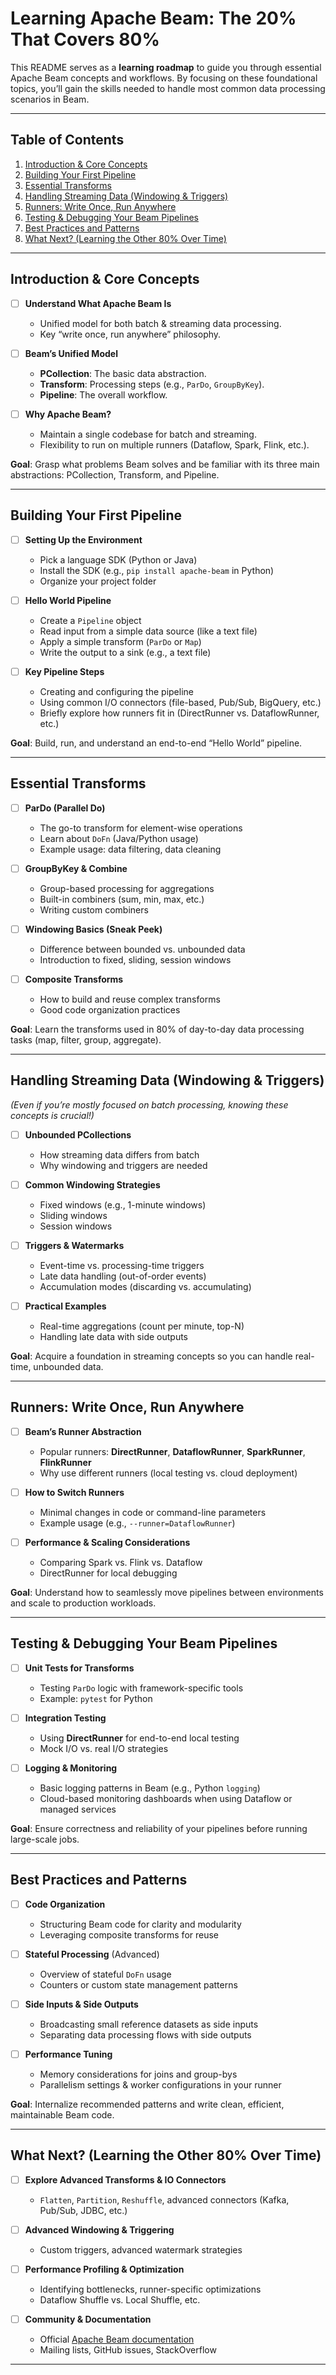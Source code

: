 # Learning Apache Beam: The 20% That Covers 80%

This README serves as a **learning roadmap** to guide you through essential Apache Beam concepts and workflows. By focusing on these foundational topics, you’ll gain the skills needed to handle most common data processing scenarios in Beam.

---

## Table of Contents

1. [Introduction & Core Concepts](#introduction--core-concepts)  
2. [Building Your First Pipeline](#building-your-first-pipeline)  
3. [Essential Transforms](#essential-transforms)  
4. [Handling Streaming Data (Windowing & Triggers)](#handling-streaming-data-windowing--triggers)  
5. [Runners: Write Once, Run Anywhere](#runners-write-once-run-anywhere)  
6. [Testing & Debugging Your Beam Pipelines](#testing--debugging-your-beam-pipelines)  
7. [Best Practices and Patterns](#best-practices-and-patterns)  
8. [What Next? (Learning the Other 80% Over Time)](#what-next-learning-the-other-80-over-time)  

---

## Introduction & Core Concepts

- [ ] **Understand What Apache Beam Is**  
  - Unified model for both batch & streaming data processing.  
  - Key “write once, run anywhere” philosophy.

- [ ] **Beam’s Unified Model**  
  - **PCollection**: The basic data abstraction.  
  - **Transform**: Processing steps (e.g., `ParDo`, `GroupByKey`).  
  - **Pipeline**: The overall workflow.

- [ ] **Why Apache Beam?**  
  - Maintain a single codebase for batch and streaming.  
  - Flexibility to run on multiple runners (Dataflow, Spark, Flink, etc.).

**Goal**: Grasp what problems Beam solves and be familiar with its three main abstractions: PCollection, Transform, and Pipeline.

---

## Building Your First Pipeline

- [ ] **Setting Up the Environment**  
  - Pick a language SDK (Python or Java)  
  - Install the SDK (e.g., `pip install apache-beam` in Python)  
  - Organize your project folder

- [ ] **Hello World Pipeline**  
  - Create a `Pipeline` object  
  - Read input from a simple data source (like a text file)  
  - Apply a simple transform (`ParDo` or `Map`)  
  - Write the output to a sink (e.g., a text file)

- [ ] **Key Pipeline Steps**  
  - Creating and configuring the pipeline  
  - Using common I/O connectors (file-based, Pub/Sub, BigQuery, etc.)  
  - Briefly explore how runners fit in (DirectRunner vs. DataflowRunner, etc.)

**Goal**: Build, run, and understand an end-to-end “Hello World” pipeline.

---

## Essential Transforms

- [ ] **ParDo (Parallel Do)**  
  - The go-to transform for element-wise operations  
  - Learn about `DoFn` (Java/Python usage)  
  - Example usage: data filtering, data cleaning

- [ ] **GroupByKey & Combine**  
  - Group-based processing for aggregations  
  - Built-in combiners (sum, min, max, etc.)  
  - Writing custom combiners

- [ ] **Windowing Basics (Sneak Peek)**  
  - Difference between bounded vs. unbounded data  
  - Introduction to fixed, sliding, session windows

- [ ] **Composite Transforms**  
  - How to build and reuse complex transforms  
  - Good code organization practices

**Goal**: Learn the transforms used in 80% of day-to-day data processing tasks (map, filter, group, aggregate).

---

## Handling Streaming Data (Windowing & Triggers)

*(Even if you’re mostly focused on batch processing, knowing these concepts is crucial!)*

- [ ] **Unbounded PCollections**  
  - How streaming data differs from batch  
  - Why windowing and triggers are needed

- [ ] **Common Windowing Strategies**  
  - Fixed windows (e.g., 1-minute windows)  
  - Sliding windows  
  - Session windows

- [ ] **Triggers & Watermarks**  
  - Event-time vs. processing-time triggers  
  - Late data handling (out-of-order events)  
  - Accumulation modes (discarding vs. accumulating)

- [ ] **Practical Examples**  
  - Real-time aggregations (count per minute, top-N)  
  - Handling late data with side outputs

**Goal**: Acquire a foundation in streaming concepts so you can handle real-time, unbounded data.

---

## Runners: Write Once, Run Anywhere

- [ ] **Beam’s Runner Abstraction**  
  - Popular runners: **DirectRunner**, **DataflowRunner**, **SparkRunner**, **FlinkRunner**  
  - Why use different runners (local testing vs. cloud deployment)

- [ ] **How to Switch Runners**  
  - Minimal changes in code or command-line parameters  
  - Example usage (e.g., `--runner=DataflowRunner`)

- [ ] **Performance & Scaling Considerations**  
  - Comparing Spark vs. Flink vs. Dataflow  
  - DirectRunner for local debugging

**Goal**: Understand how to seamlessly move pipelines between environments and scale to production workloads.

---

## Testing & Debugging Your Beam Pipelines

- [ ] **Unit Tests for Transforms**  
  - Testing `ParDo` logic with framework-specific tools  
  - Example: `pytest` for Python

- [ ] **Integration Testing**  
  - Using **DirectRunner** for end-to-end local testing  
  - Mock I/O vs. real I/O strategies

- [ ] **Logging & Monitoring**  
  - Basic logging patterns in Beam (e.g., Python `logging`)  
  - Cloud-based monitoring dashboards when using Dataflow or managed services

**Goal**: Ensure correctness and reliability of your pipelines before running large-scale jobs.

---

## Best Practices and Patterns

- [ ] **Code Organization**  
  - Structuring Beam code for clarity and modularity  
  - Leveraging composite transforms for reuse

- [ ] **Stateful Processing** (Advanced)  
  - Overview of stateful `DoFn` usage  
  - Counters or custom state management patterns

- [ ] **Side Inputs & Side Outputs**  
  - Broadcasting small reference datasets as side inputs  
  - Separating data processing flows with side outputs

- [ ] **Performance Tuning**  
  - Memory considerations for joins and group-bys  
  - Parallelism settings & worker configurations in your runner

**Goal**: Internalize recommended patterns and write clean, efficient, maintainable Beam code.

---

## What Next? (Learning the Other 80% Over Time)

- [ ] **Explore Advanced Transforms & IO Connectors**  
  - `Flatten`, `Partition`, `Reshuffle`, advanced connectors (Kafka, Pub/Sub, JDBC, etc.)

- [ ] **Advanced Windowing & Triggering**  
  - Custom triggers, advanced watermark strategies

- [ ] **Performance Profiling & Optimization**  
  - Identifying bottlenecks, runner-specific optimizations  
  - Dataflow Shuffle vs. Local Shuffle, etc.

- [ ] **Community & Documentation**  
  - Official [Apache Beam documentation](https://beam.apache.org/documentation/)  
  - Mailing lists, GitHub issues, StackOverflow

---
